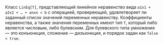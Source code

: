 Класс `LinEq[T]`, представляющий линейное неравенство вида `a1x1 + a2x2 + … + anxn < b` с операцией, проверяющей, 
удовлетворяет ли заданный список значений переменных неравенству. Коэффициенты неравенства, а также значения переменных имеют тип `T`, 
который либо является числовым, либо булевским. Для булевского типа умножение — это конъюнкция, сложение — дизъюнкция, и порядок задан как `false < true`.

